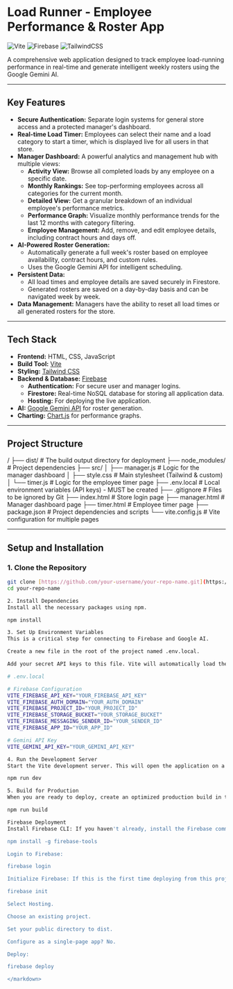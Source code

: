 # Load Runner - Employee Performance & Roster App

![Vite](https://img.shields.io/badge/vite-%23646CFF.svg?style=for-the-badge&logo=vite&logoColor=white)
![Firebase](https://img.shields.io/badge/firebase-%23039BE5.svg?style=for-the-badge&logo=firebase&logoColor=white)
![TailwindCSS](https://img.shields.io/badge/tailwindcss-%2338B2AC.svg?style=for-the-badge&logo=tailwind-css&logoColor=white)

A comprehensive web application designed to track employee load-running performance in real-time and generate intelligent weekly rosters using the Google Gemini AI.


---

## Key Features

* **Secure Authentication:** Separate login systems for general store access and a protected manager's dashboard.
* **Real-time Load Timer:** Employees can select their name and a load category to start a timer, which is displayed live for all users in that store.
* **Manager Dashboard:** A powerful analytics and management hub with multiple views:
    * **Activity View:** Browse all completed loads by any employee on a specific date.
    * **Monthly Rankings:** See top-performing employees across all categories for the current month.
    * **Detailed View:** Get a granular breakdown of an individual employee's performance metrics.
    * **Performance Graph:** Visualize monthly performance trends for the last 12 months with category filtering.
    * **Employee Management:** Add, remove, and edit employee details, including contract hours and days off.
* **AI-Powered Roster Generation:**
    * Automatically generate a full week's roster based on employee availability, contract hours, and custom rules.
    * Uses the Google Gemini API for intelligent scheduling.
* **Persistent Data:**
    * All load times and employee details are saved securely in Firestore.
    * Generated rosters are saved on a day-by-day basis and can be navigated week by week.
* **Data Management:** Managers have the ability to reset all load times or all generated rosters for the store.

---

## Tech Stack

* **Frontend:** HTML, CSS, JavaScript
* **Build Tool:** [Vite](https://vitejs.dev/)
* **Styling:** [Tailwind CSS](https://tailwindcss.com/)
* **Backend & Database:** [Firebase](https://firebase.google.com/)
    * **Authentication:** For secure user and manager logins.
    * **Firestore:** Real-time NoSQL database for storing all application data.
    * **Hosting:** For deploying the live application.
* **AI:** [Google Gemini API](https://ai.google.dev/) for roster generation.
* **Charting:** [Chart.js](https://www.chartjs.org/) for performance graphs.

---

## Project Structure


/
├── dist/              # The build output directory for deployment
├── node_modules/      # Project dependencies
├── src/
│   ├── manager.js     # Logic for the manager dashboard
│   ├── style.css      # Main stylesheet (Tailwind & custom)
│   └── timer.js       # Logic for the employee timer page
├── .env.local         # Local environment variables (API keys) - MUST be created
├── .gitignore         # Files to be ignored by Git
├── index.html         # Store login page
├── manager.html       # Manager dashboard page
├── timer.html         # Employee timer page
├── package.json       # Project dependencies and scripts
└── vite.config.js     # Vite configuration for multiple pages


---

## Setup and Installation

### 1. Clone the Repository

```bash
git clone [https://github.com/your-username/your-repo-name.git](https://github.com/your-username/your-repo-name.git)
cd your-repo-name

2. Install Dependencies
Install all the necessary packages using npm.

npm install

3. Set Up Environment Variables
This is a critical step for connecting to Firebase and Google AI.

Create a new file in the root of the project named .env.local.

Add your secret API keys to this file. Vite will automatically load them. This file is included in .gitignore and should never be committed to your repository.

# .env.local

# Firebase Configuration
VITE_FIREBASE_API_KEY="YOUR_FIREBASE_API_KEY"
VITE_FIREBASE_AUTH_DOMAIN="YOUR_AUTH_DOMAIN"
VITE_FIREBASE_PROJECT_ID="YOUR_PROJECT_ID"
VITE_FIREBASE_STORAGE_BUCKET="YOUR_STORAGE_BUCKET"
VITE_FIREBASE_MESSAGING_SENDER_ID="YOUR_SENDER_ID"
VITE_FIREBASE_APP_ID="YOUR_APP_ID"

# Gemini API Key
VITE_GEMINI_API_KEY="YOUR_GEMINI_API_KEY"

4. Run the Development Server
Start the Vite development server. This will open the application on a local URL (e.g., http://localhost:5173) with hot-reloading enabled.

npm run dev

5. Build for Production
When you are ready to deploy, create an optimized production build in the dist/ folder.

npm run build

Firebase Deployment
Install Firebase CLI: If you haven't already, install the Firebase command-line tools globally.

npm install -g firebase-tools

Login to Firebase:

firebase login

Initialize Firebase: If this is the first time deploying from this project, initialize Firebase.

firebase init

Select Hosting.

Choose an existing project.

Set your public directory to dist.

Configure as a single-page app? No.

Deploy:

firebase deploy

</markdown>
